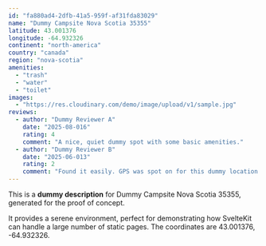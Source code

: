 ```yaml
---
id: "fa880ad4-2dfb-41a5-959f-af31fda83029"
name: "Dummy Campsite Nova Scotia 35355"
latitude: 43.001376
longitude: -64.932326
continent: "north-america"
country: "canada"
region: "nova-scotia"
amenities:
  - "trash"
  - "water"
  - "toilet"
images:
  - "https://res.cloudinary.com/demo/image/upload/v1/sample.jpg"
reviews:
  - author: "Dummy Reviewer A"
    date: "2025-08-016"
    rating: 4
    comment: "A nice, quiet dummy spot with some basic amenities."
  - author: "Dummy Reviewer B"
    date: "2025-06-013"
    rating: 2
    comment: "Found it easily. GPS was spot on for this dummy location."
---
```


This is a **dummy description** for Dummy Campsite Nova Scotia 35355, generated for the proof of concept.

It provides a serene environment, perfect for demonstrating how SvelteKit can handle a large number of static pages. The coordinates are 43.001376, -64.932326.
